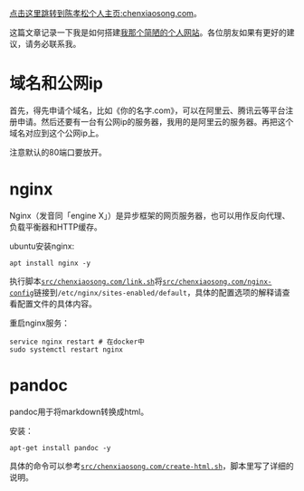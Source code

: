 [点击这里跳转到陈孝松个人主页:chenxiaosong.com](http://chenxiaosong.com/)。

这篇文章记录一下我是如何搭建[我那个简陋的个人网站](http://chenxiaosong.com/)。各位朋友如果有更好的建议，请务必联系我。

# 域名和公网ip

首先，得先申请个域名，比如《你的名字.com》，可以在阿里云、腾讯云等平台注册申请。然后还要有一台有公网ip的服务器，我用的是阿里云的服务器。再把这个域名对应到这个公网ip上。

注意默认的80端口要放开。

# nginx

Nginx（发音同「engine X」）是异步框架的网页服务器，也可以用作反向代理、负载平衡器和HTTP缓存。

ubuntu安装nginx:
```shell
apt install nginx -y
```
执行脚本[`src/chenxiaosong.com/link.sh`](https://github.com/chenxiaosonggithub/blog/blob/master/src/chenxiaosong.com/link.sh)将[`src/chenxiaosong.com/nginx-config`](https://github.com/chenxiaosonggithub/blog/blob/master/src/chenxiaosong.com/nginx-config)链接到`/etc/nginx/sites-enabled/default`，具体的配置选项的解释请查看配置文件的具体内容。

重启nginx服务：
```shell
service nginx restart # 在docker中
sudo systemctl restart nginx
```

# pandoc

pandoc用于将markdown转换成html。

安装：
```shell
apt-get install pandoc -y
```

具体的命令可以参考[`src/chenxiaosong.com/create-html.sh`](https://github.com/chenxiaosonggithub/blog/blob/master/src/chenxiaosong.com/create-html.sh)，脚本里写了详细的说明。



